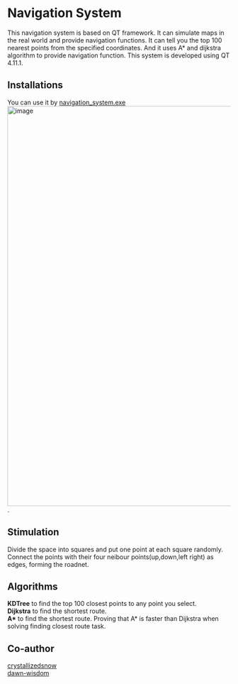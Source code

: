 # Navigation System
This navigation system is based on QT framework. It can simulate maps in the real world and provide navigation functions. It can tell you the top 100 nearest points from the specified coordinates. And it uses A* and dijkstra algorithm to provide navigation function. This system is developed using QT 4.11.1.    
## Installations
You can use it by [navigation_system.exe](https://github.com/crystallizedsnow/NavigationSystem/blob/main/nevegation_system.exe)
<img width="902" alt="image" src="https://github.com/user-attachments/assets/6b99d342-3d4b-4fde-9d1f-f2f81c8967c3">.
## Stimulation
Divide the space into squares and put one point at each square randomly. Connect the points with their four neibour points(up,down,left right) as edges, forming the roadnet.    
## Algorithms
**KDTree** to find the top 100 closest points to any point you select.<br>
**Dijkstra** to find the shortest route.<br>
**A\*** to find the shortest route. Proving that A* is faster than Dijkstra when solving finding closest route task.<br>
## Co-author
[crystallizedsnow](https://github.com/crystallizedsnow)  
[dawn-wisdom](https://github.com/dawn-wisdom)


